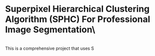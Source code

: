 # Superpixel Hierarchical Clustering Algorithm (SPHC) For Professional Image Segmentation\
\
This is a comprehensive project that uses S
